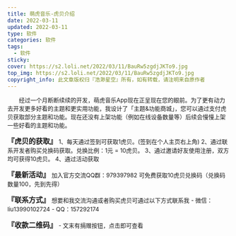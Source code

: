 ```yaml
---
title: 萌虎音乐-虎贝介绍
date: 2022-03-11
updated: 2022-03-11
type: 软件
categories: 软件
tags: 
  - 软件
sticky: 
cover: https://s2.loli.net/2022/03/11/BauRw5zgdjJKTo9.jpg
top_img: https://s2.loli.net/2022/03/11/BauRw5zgdjJKTo9.jpg
copyright_info: 此文章版权归『浩渺星空』所有，如有转载，请注明来自原作者
---
```

<font size=2>&emsp;&emsp;经过一个月断断续续的开发，萌虎音乐App现在正呈现在您的眼前。为了更有动力去开发更多好看的主题和更实用功能，我设计了「主题&功能商城」，您可以通过支付虎贝获取部分主题和功能。现在还没有上架功能（例如在线设备数量等）后续会慢慢上架一些好看的主题和功能。</font>

<font size=3>**『虎贝的获取』**</font>
<font size=2>1、每天通过签到可获取1虎贝。(签到在个人主页右上角)
2、通过联系开发者购买兑换码获取。兑换比例：1元 = 10虎贝。
3、通过邀请好友使用注册，双方均可获得10虎贝。
4、通过活动获取</font>

<font size=3>**『最新活动』**</font>
<font size=2>加入官方交流QQ群：979397982 可免费获取10虎贝兑换码（兑换码数量100，先到先得）</font>

<font size=3>**『联系方式』**</font>
<font size=2>想要和我交流沟通或者购买虎贝可通过以下方式联系我</font>
<font size=2>\- 微信：liu13990102724</font>
<font size=2>\- QQ：157292174</font>

<font size=3>**『收款二维码』**</font>
<font size=2>\- 文末有捐赠按钮，点击即可查看</font>